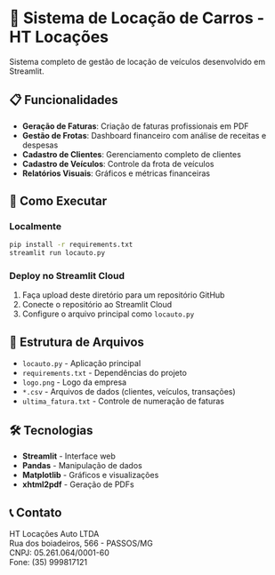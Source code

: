 # 🚗 Sistema de Locação de Carros - HT Locações

Sistema completo de gestão de locação de veículos desenvolvido em Streamlit.

## 📋 Funcionalidades

- **Geração de Faturas**: Criação de faturas profissionais em PDF
- **Gestão de Frotas**: Dashboard financeiro com análise de receitas e despesas
- **Cadastro de Clientes**: Gerenciamento completo de clientes
- **Cadastro de Veículos**: Controle da frota de veículos
- **Relatórios Visuais**: Gráficos e métricas financeiras

## 🚀 Como Executar

### Localmente
```bash
pip install -r requirements.txt
streamlit run locauto.py
```

### Deploy no Streamlit Cloud
1. Faça upload deste diretório para um repositório GitHub
2. Conecte o repositório ao Streamlit Cloud
3. Configure o arquivo principal como `locauto.py`

## 📁 Estrutura de Arquivos

- `locauto.py` - Aplicação principal
- `requirements.txt` - Dependências do projeto
- `logo.png` - Logo da empresa
- `*.csv` - Arquivos de dados (clientes, veículos, transações)
- `ultima_fatura.txt` - Controle de numeração de faturas

## 🛠️ Tecnologias

- **Streamlit** - Interface web
- **Pandas** - Manipulação de dados
- **Matplotlib** - Gráficos e visualizações
- **xhtml2pdf** - Geração de PDFs

## 📞 Contato

HT Locações Auto LTDA  
Rua dos boiadeiros, 566 - PASSOS/MG  
CNPJ: 05.261.064/0001-60  
Fone: (35) 999817121